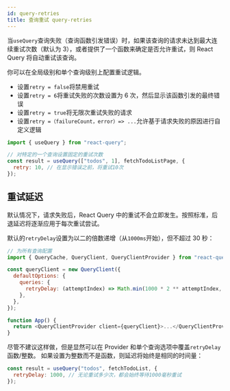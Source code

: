 ```yaml
---
id: query-retries
title: 查询重试 query-retries
---
```


当`useQuery`查询失败（查询函数引发错误）时，如果该查询的请求未达到最大连续重试次数（默认为 3），或者提供了一个函数来确定是否允许重试，则 React Query 将自动重试该查询。

你可以在全局级别和单个查询级别上配置重试逻辑。

- 设置`retry = false`将禁用重试
- 设置`retry = 6`将重试失败的次数设置为 6 次，然后显示该函数引发的最终错误
- 设置`retry = true`将无限次重试失败的请求
- 设置`retry =（failureCount，error）=> ...`允许基于请求失败的原因进行自定义逻辑

```js
import { useQuery } from "react-query";

// 对特定的一个查询设置固定的重试次数
const result = useQuery(["todos", 1], fetchTodoListPage, {
  retry: 10, // 在显示错误之前，将重试10次
});
```

## 重试延迟

默认情况下，请求失败后，React Query 中的重试不会立即发生。按照标准，后退延迟将逐渐应用于每次重试尝试。

默认的`retryDelay`设置为以二的倍数递增（从`1000ms`开始），但不超过 30 秒：

```js
// 为所有查询配置
import { QueryCache, QueryClient, QueryClientProvider } from "react-query";

const queryClient = new QueryClient({
  defaultOptions: {
    queries: {
      retryDelay: (attemptIndex) => Math.min(1000 * 2 ** attemptIndex, 30000),
    },
  },
});

function App() {
  return <QueryClientProvider client={queryClient}>...</QueryClientProvider>;
}
```

尽管不建议这样做，但是显然可以在 Provider 和单个查询选项中覆盖`retryDelay`函数/整数。
如果设置为整数而不是函数，则延迟将始终是相同的时间量：

```js
const result = useQuery("todos", fetchTodoList, {
  retryDelay: 1000, // 无论重试多少次，都会始终等待1000毫秒重试
});
```
